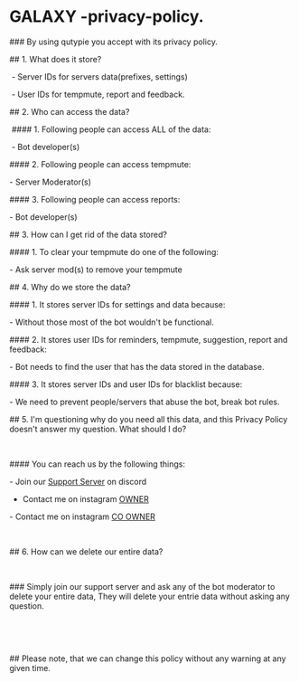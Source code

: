 # GALAXY -privacy-policy.



‌### By using qutypie you accept with its privacy policy.

‌## 1. What does it store?

‌ - Server IDs for servers data(prefixes, settings)

‌ - User IDs for tempmute, report and feedback.

‌## 2. Who can access the data?

‌ #### 1. Following people can access ALL of the data:

‌ -  Bot developer(s)

‌#### 2. Following people can access tempmute:

‌- Server Moderator(s)

‌#### 3. Following people can access reports:

‌- Bot developer(s)

‌## 3. How can I get rid of the data stored? 

‌#### 1. To clear your tempmute do one of the following:

‌- Ask server mod(s) to remove your tempmute

‌## 4. Why do we store the data?

‌#### 1. It stores server IDs for settings and data because:

‌- Without those most of the bot wouldn't be functional.

‌#### 2. It stores user IDs for reminders, tempmute, suggestion, report and feedback:

‌- Bot needs to find the user that has the data stored in the database.

‌#### 3. It stores server IDs and user IDs for blacklist because:

‌- We need to prevent people/servers that abuse the bot, break bot rules.

‌## 5. I'm questioning why do you need all this data, and this Privacy Policy doesn't answer my question. What should I do?

‌

‌#### You can reach us by the following things:

‌- Join our [Support Server](https://discord.gg/fz8QMYdVDq) on discord

- Contact me on instagram [OWNER](https://instagram.com/qutypie_piu/)

‌- Contact me on instagram [CO OWNER](https://instagram.com/parthoobroy/)

‌

‌## 6. How can we delete our entire data?

‌

‌### Simply join our support server and ask any of the bot moderator to delete your entire data, They will delete your entrie data without asking any question.

‌

‌

‌## Please note, that we can change this policy without any warning at any given time.
